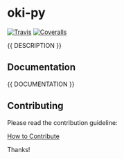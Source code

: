 # oki-py

[![Travis](https://img.shields.io/travis/OpenBudget/open-budget-data-api/master.svg)](https://travis-ci.org/OpenBudget/open-budget-data-api)
[![Coveralls](http://img.shields.io/coveralls/OpenBudget/open-budget-data-api.svg?branch=master)](https://coveralls.io/r/OpenBudget/open-budget-data-api?branch=master)

{{ DESCRIPTION }}

## Documentation

{{ DOCUMENTATION }}

## Contributing

Please read the contribution guideline:

[How to Contribute](CONTRIBUTING.md)

Thanks!
